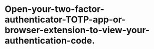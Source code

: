 # Open-your-two-factor-authenticator-TOTP-app-or-browser-extension-to-view-your-authentication-code.